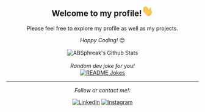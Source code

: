 <div align="center">
<h2> <b>Welcome to my profile!</b><img src="https://github.com/ABSphreak/ABSphreak/blob/master/gifs/Hi.gif" width="30px"></h2>
</div>

<div align="center" width="50">

</div>

<div align="center">

Please feel free to explore my profile as well as my projects.<br>

<i>Happy Coding!</i> 😊

</div>

<div align="center">

<img align="center" src="https://github-readme-stats.vercel.app/api?username=HUNK12&include_all_commits=true&count_private=true&show_icons=true&line_height=20&title_color=AFE1AF&icon_color=097969&text_color=D3D3D3&bg_color=0,000000,097969" alt="ABSphreak's Github Stats">

</br>
</br>
<i>Random dev joke for you!</i><br>
<a href="https://readme-jokes.vercel.app"><img align="center" src="https://readme-jokes.vercel.app/api" alt="README Jokes"></a>

---

<i>Follow or contact me!:</i><br>

<a href="https://www.linkedin.com/in/mikhel-adam" target="_blank"><img src="https://img.shields.io/badge/LinkedIn-%230077B5.svg?&style=flat-square&logo=linkedin&logoColor=white" alt="LinkedIn"></a>
<a href="https://www.instagram.com/sir.eldo" target="_blank"><img src="https://img.shields.io/badge/Instagram-%23E4405F.svg?&style=flat-square&logo=instagram&logoColor=white" alt="Instagram"></a>

</div>



<!--Credits: [ABSphreak](https://github.com/ABSphreak)-->

